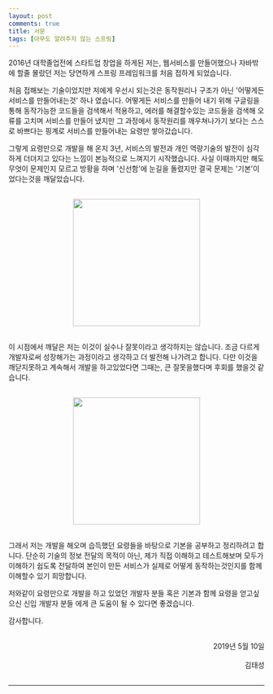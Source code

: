 ```yaml
---
layout: post
comments: true
title: 서문
tags: [아무도 알려주지 않는 스프링]
---
```


2016년 대학졸업전에 스타트업 창업을 하게된 저는, 웹서비스를 만들어했으나 자바밖에 할줄 몰랐던 저는 당연하게 스프링 프레임워크를 처음 접하게 되었습니다.  
  
처음 접해보는 기술이었지만 저에게 우선시 되는것은 동작원리나 구조가 아닌 '어떻게든 서비스를 만들어내는것' 하나 였습니다. 어떻게든 서비스를 만들어 내기 위해 구글링을 통해 동작가능한 코드들을 검색해서 적용하고, 에러를 해결할수있는 코드들을 검색해 오류를 고치며 서비스를 만들어 냈지만 그 과정에서 동작원리를 깨우쳐나가기 보다는 스스로 바쁘다는 핑계로 서비스를 만들어내는 요령만 쌓아갔습니다.
  
그렇게 요령만으로 개발을 해 온지 3년, 서비스의 발전과 개인 역량기술의 발전이 심각하게 더뎌지고 있다는 느낌이 본능적으로 느껴지기 시작했습니다. 사실 이때까지만 해도 무엇이 문제인지 모르고 방황을 하며 '신선함'에 눈길을 돌렸지만 결국 문제는 '기본'이었다는것을 깨달았습니다.   
  
     
<div style="text-align:center;margin:30px 0;">
    <img height="250px" src="https://taes-k.github.io/images/posts/trick_basic/2019-05-10-intro/1.png" style="height:250px;">
</div>  

이 시점에서 깨달은 저는 이것이 실수나 잘못이라고 생각하지는 않습니다. 조금 다르게 개발자로써 성장해가는 과정이라고 생각하고 더 발전해 나가려고 합니다. 다만 이것을 깨닫지못하고 계속해서 개발을 하고있었다면 그때는, 큰 잘못을했다며 후회를 했을것 같습니다.   

   <div style="text-align:center;margin:30px 0;">

   <img height="250px" src="https://taes-k.github.io/images/posts/trick_basic/2019-05-10-intro/2.png" style="height:250px;">
   </div>  
  
그래서 저는 개발을 해오며 습득했던 요령들을 바탕으로 기본을 공부하고 정리하려고 합니다. 단순히 기술의 정보 전달의 목적이 아닌, 제가 직접 이해하고 테스트해보며 모두가 이해하기 쉽도록 전달하여 본인이 만든 서비스가 실제로 어떻게 동작하는것인지를 함께 이해할수 있기 희망합니다.   
  
저와같이 요령만으로 개발을 하고 있었던 개발자 분들 혹은 기본과 함께 요령을 얻고싶으신 신입 개발자 분들 에게 큰 도움이 될 수 있다면 좋겠습니다.   
  
감사합니다.   
  
<div style="text-align:right; margin: 30px 0;">
2019년 5월 10일<br><br>
김태성
</div>

---
